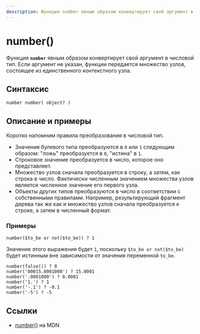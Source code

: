 ```yaml
---
description: Функция number явным образом конвертирует свой аргумент в числовой тип
---
```


# number()

Функция **`number`** явным образом конвертирует свой аргумент в числовой тип. Если аргумент не указан, функции передается множество узлов, состоящее из единственного контекстного узла.

## Синтаксис

```
number number( object? )
```

## Описание и примеры

Коротко напомним правила преобразования в числовой тип.

- Значения булевого типа преобразуются в `0` или `1` следующим образом: "ложь" преобразуется в `0`, "истина" в `1`.
- Строковое значение преобразуется в число, которое оно представляет.
- Множество узлов сначала преобразуется в строку, а затем, как строка в число. Фактически численным значением множества узлов является численное значение его первого узла.
- Объекты других типов преобразуются в число в соответствии с собственными правилами. Например, результирующий фрагмент дерева так же как и множество узлов сначала преобразуется к строке, а затем в численный формат.

### Примеры

```
number($to_be or not($to_be)) ? 1
```

Значение этого выражения будет `1`, поскольку `$to_be or not($to_be)` будет истинным вне зависимости от значения переменной `to_be`.

```
number(false()) ? 0
number('00015.0001000') ? 15.0001
number('.0001000') ? 0.0001
number('1.') ? 1
number('-.1') ? -0.1
number('-5') ? -5
```

## Ссылки

- [number()](https://developer.mozilla.org/en-US/docs/Web/XPath/Functions/number) на MDN
